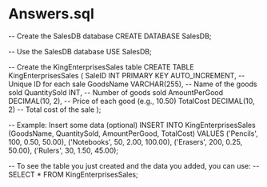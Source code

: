 # Answers.sql
-- Create the SalesDB database
CREATE DATABASE SalesDB;

-- Use the SalesDB database
USE SalesDB;

-- Create the KingEnterprisesSales table
CREATE TABLE KingEnterprisesSales (
    SaleID INT PRIMARY KEY AUTO_INCREMENT, -- Unique ID for each sale
    GoodsName VARCHAR(255), -- Name of the goods sold
    QuantitySold INT, -- Number of goods sold
    AmountPerGood DECIMAL(10, 2), -- Price of each good (e.g., 10.50)
    TotalCost DECIMAL(10, 2) -- Total cost of the sale
);

-- Example: Insert some data (optional)
INSERT INTO KingEnterprisesSales (GoodsName, QuantitySold, AmountPerGood, TotalCost) VALUES
('Pencils', 100, 0.50, 50.00),
('Notebooks', 50, 2.00, 100.00),
('Erasers', 200, 0.25, 50.00),
('Rulers', 30, 1.50, 45.00);

-- To see the table you just created and the data you added, you can use:
-- SELECT * FROM KingEnterprisesSales;

